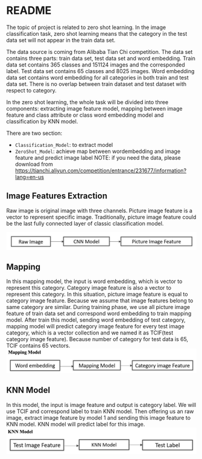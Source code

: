 # README

The topic of project is related to zero shot learning. In the image classification task, zero shot learning means that the category in the test data set will not appear in the train data set.

The data source is coming from Alibaba Tian Chi competition. The data set contains three parts: train data set, test data set and word embedding. Train data set contains 365 classes and 151124 images and the corresponded label. Test data set contains 65 classes and 8025 images. Word embedding data set contains word embedding for all categories in both train and test data set. There is no overlap between train dataset and test dataset with respect to category.

In the zero shot learning, the whole task will be divided into three components: extracting image feature model, mapping between image feature and class attribute or class word embedding model and classification by KNN model.

There are two section:
- `Classification_Model`: to extract model
- `ZeroShot_Model`: achieve map between wordembedding and image feature and predict image label
NOTE: if you need the data, please download from https://tianchi.aliyun.com/competition/entrance/231677/information?lang=en-us

## Image Features Extraction
Raw image is original image with three channels. Picture image feature is a vector to represent specific image. Traditionally, picture image feature could be the last fully connected layer of classic classification model.

![r](assets/model1.png)

## Mapping
In this mapping model, the input is word embedding, which is vector to represent this category. Category image feature is also a vector to represent this category. In this situation, picture image feature is equal to category image feature. Because we assume that image features belong to same category are similar. During training phase, we use all picture image feature of train data set and correspond word embedding to train mapping model. After train this model, sending word embedding of test category, mapping model will predict category image feature for every test image category, which is a vector collection and we named it as TCIF(test category image feature). Because number of category for test data is 65, TCIF contains 65 vectors.
![r](assets/model2.png)

## KNN Model
In this model, the input is image feature and output is category label. We will use TCIF and correspond label to train KNN model. Then offering us an raw image, extract image feature by model 1 and sending this image feature to KNN model. KNN model will predict label for this image.
![r](assets/model3.png)
